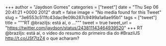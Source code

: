 
+++
author = "Jaydson Gomes"
categories = ["tweet"]
date = "Thu Sep 06 20:41:21 +0000 2012"
draft = false
image = "No media found for this Tweet"
slug = "3e6553c511fc43dac9e09b287c9499a1a6ae95b1"
tags = ["tweet"]
title = """RT @braziljs: está aí, o ..."""
tweet = true
tweet_url = "https://twitter.com/jaydson/status/243811143464939520"
+++
RT @braziljs: está aí, o vídeo do resumo do primeiro dia do #BrazilJS http://t.co/JSf7lzZ4 o que acharam?
